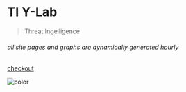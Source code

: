 
# TI Y-Lab

> Threat Ingelligence

###### _all site pages and graphs are dynamically generated hourly_

[checkout](#summary)

![color](#000000)
